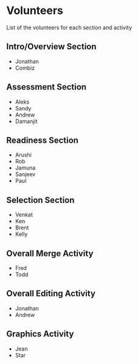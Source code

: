 # Volunteers

List of the volunteers for each section and activity

## Intro/Overview Section

- Jonathan
- Combiz

## Assessment Section

- Aleks
- Sandy
- Andrew
- Damanjit

## Readiness Section

- Arushi
- Rob 
- Jamuna
- Sanjeev
- Paul

## Selection Section

- Venkat
- Ken
- Brent
- Kelly

## Overall Merge Activity

- Fred
- Todd

## Overall Editing Activity

- Jonathan
- Andrew

## Graphics Activity

- Jean
- Star
